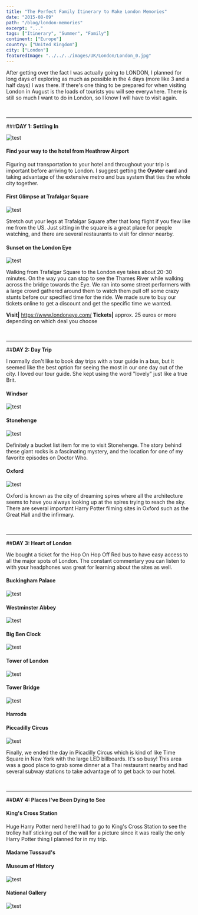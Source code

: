 ```yaml
---
title: "The Perfect Family Itinerary to Make London Memories"
date: "2015-08-09"
path: "/blog/london-memories"
excerpt: "..."
tags: ["Itinerary", "Summer", "Family"]
continent: ["Europe"]
country: ["United Kingdom"]
city: ["London"]
featuredImage: "../../../images/UK/London/London_0.jpg"
---
```


After getting over the fact I was actually going to LONDON, I planned for long days of exploring as much as possible in the 4 days (more like 3 and a half days) I was there. If there's one thing to be prepared for when visiting London in August is the loads of tourists you will see everywhere. There is still so much I want to do in London, so I know I will have to visit again. 

&nbsp;

************************************************
###**DAY 1: Settling In**

![test](../../../images/UK/London/London_1.jpg)

#### **Find your way to the hotel from Heathrow Airport**

Figuring out transportation to your hotel and throughout your trip is important before arriving to London. I suggest getting the **Oyster card** and taking advantage of the extensive metro and bus system that ties the whole city together. 

#### **First Glimpse at Trafalgar Square**
![test](../../../images/UK/London/London_11.jpg)

Stretch out your legs at Trafalgar Square after that long flight if you flew like me from the US. Just sitting in the square is a great place for people watching, and there are several restaurants to visit for dinner nearby.

#### **Sunset on the London Eye**
![test](../../../images/UK/London/London_3.jpg)

Walking from Trafalgar Square to the London eye takes about 20-30 minutes. On the way you can stop to see the Thames River while walking across the bridge towards the Eye. We ran into some street performers with a large crowd gathered around them to watch them pull off some crazy stunts before our specified time for the ride. We made sure to buy our tickets online to get a discount and get the specific time we wanted. 

**Visit|** https://www.londoneye.com/
**Tickets|** approx. 25 euros or more depending on which deal you choose

&nbsp;

*********************************************************
##**DAY 2: Day Trip**

I normally don't like to book day trips with a tour guide in a bus, but it seemed like the best option for seeing the most in our one day out of the city. I loved our tour guide. She kept using the word "lovely" just like a true Brit. 

#### **Windsor**
![test](../../../images/UK/London/London_4.jpg)



#### **Stonehenge**
![test](../../../images/UK/London/London_5.jpg)

Definitely a bucket list item for me to visit Stonehenge. The story behind these giant rocks is a fascinating mystery, and the location for one of my favorite episodes on Doctor Who. 

#### **Oxford**
![test](../../../images/UK/London/London_6.jpg)

Oxford is known as the city of dreaming spires where all the architecture seems to have you always looking up at the spires trying to reach the sky. There are several important Harry Potter filming sites in Oxford such as the Great Hall and the infirmary.

&nbsp;

**********************************************************
##**DAY 3: Heart of London**

We bought a ticket for the Hop On Hop Off Red bus to have easy access to all the major spots of London. The constant commentary you can listen to with your headphones was great for learning about the sites as well. 

#### **Buckingham Palace**
![test](../../../images/UK/London/London_12.jpg)

#### **Westminster Abbey**
![test](../../../images/UK/London/London_7.jpg)

#### **Big Ben Clock**
![test](../../../images/UK/London/London_8.jpg)

#### **Tower of London**
![test](../../../images/UK/London/London_16.jpg)

#### **Tower Bridge**
![test](../../../images/UK/London/London_13.jpg)

#### **Harrods**

#### **Piccadilly Circus**
![test](../../../images/UK/London/London_10.jpg)

Finally, we ended the day in Picadilly Circus which is kind of like Time Square in New York with the large LED billboards. It's so busy! This area was a good place to grab some dinner at a Thai restaurant nearby and had several subway stations to take advantage of to get back to our hotel. 

&nbsp;

*****************************************************************************
##**DAY 4: Places I've Been Dying to See**

#### **King's Cross Station** 

Huge Harry Potter nerd here! I had to go to King's Cross Station to see the trolley half sticking out of the wall for a picture since it was really the only Harry Potter thing I planned for in my trip. 

#### **Madame Tussaud's**


#### **Museum of History** 
![test](../../../images/UK/London/London_14.jpg)

#### **National Gallery**
![test](../../../images/UK/London/London_15.jpg)